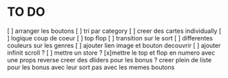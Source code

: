 # TO DO

[ ] arranger les boutons
[ ] tri par category
[ ] creer des cartes individually
[ ] logique coup de coeur
[ ] top flop
[ ] transition sur le sort
[ ] differentes couleurs sur les genres
[ ] ajouter lien image et bouton decouvrir
[ ] ajouter infinit scroll ?
[ ] mettre un store ?
[x]mettre le top et flop en numero avec une props reverse
creer des dliders pour les bonus ?
creer plein de liste pour les bonus avec leur sort pas avec les memes boutons
